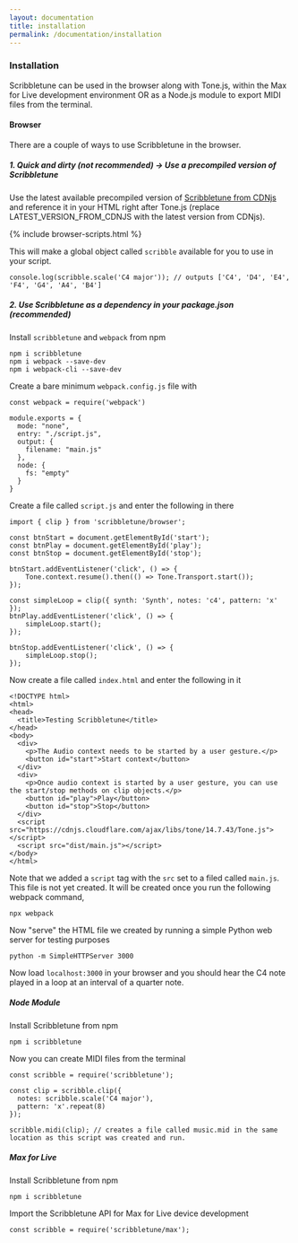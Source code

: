 ```yaml
---
layout: documentation
title: installation
permalink: /documentation/installation
---
```


### Installation

Scribbletune can be used in the browser along with Tone.js, within the Max for Live development environment OR as a Node.js module to export MIDI files from the terminal.

#### Browser

There are a couple of ways to use Scribbletune in the browser.

##### 1. Quick and dirty (not recommended) -> Use a precompiled version of Scribbletune

Use the latest available precompiled version of [Scribbletune from CDNjs](https://cdnjs.com/libraries/scribbletune) and reference it in your HTML right after Tone.js (replace LATEST_VERSION_FROM_CDNJS with the latest version from CDNjs).

{% include browser-scripts.html %}

This will make a global object called `scribble` available for you to use in your script.

```
console.log(scribble.scale('C4 major')); // outputs ['C4', 'D4', 'E4', 'F4', 'G4', 'A4', 'B4']
```

##### 2. Use Scribbletune as a dependency in your package.json (recommended)

Install `scribbletune` and `webpack` from npm

```
npm i scribbletune
npm i webpack --save-dev
npm i webpack-cli --save-dev
```

Create a bare minimum `webpack.config.js` file with

```
const webpack = require('webpack')

module.exports = {
  mode: "none",
  entry: "./script.js",
  output: {
    filename: "main.js"
  },
  node: {
    fs: "empty"
  }
}
```

Create a file called `script.js` and enter the following in there

```
import { clip } from 'scribbletune/browser';

const btnStart = document.getElementById('start');
const btnPlay = document.getElementById('play');
const btnStop = document.getElementById('stop');

btnStart.addEventListener('click', () => {
    Tone.context.resume().then(() => Tone.Transport.start());
});

const simpleLoop = clip({ synth: 'Synth', notes: 'c4', pattern: 'x' });
btnPlay.addEventListener('click', () => {
    simpleLoop.start();
});

btnStop.addEventListener('click', () => {
    simpleLoop.stop();
});
```

Now create a file called `index.html` and enter the following in it

```
<!DOCTYPE html>
<html>
<head>
  <title>Testing Scribbletune</title>
</head>
<body>
  <div>
    <p>The Audio context needs to be started by a user gesture.</p>
    <button id="start">Start context</button>  
  </div>
  <div>
    <p>Once audio context is started by a user gesture, you can use the start/stop methods on clip objects.</p>
    <button id="play">Play</button>
    <button id="stop">Stop</button>
  </div>
  <script src="https://cdnjs.cloudflare.com/ajax/libs/tone/14.7.43/Tone.js"></script>
  <script src="dist/main.js"></script>
</body>
</html>
```

Note that we added a `script` tag with the `src` set to a filed called `main.js`. This file is not yet created. It will be created once you run the following webpack command,

```
npx webpack
```

Now "serve" the HTML file we created by running a simple Python web server for testing purposes

```
python -m SimpleHTTPServer 3000
```

Now load `localhost:3000` in your browser and you should hear the C4 note played in a loop at an interval of a quarter note.

##### Node Module

Install Scribbletune from npm

```
npm i scribbletune
```

Now you can create MIDI files from the terminal

```
const scribble = require('scribbletune');

const clip = scribble.clip({
  notes: scribble.scale('C4 major'),
  pattern: 'x'.repeat(8)
});

scribble.midi(clip); // creates a file called music.mid in the same location as this script was created and run.
```

##### Max for Live

Install Scribbletune from npm

```
npm i scribbletune
```

Import the Scribbletune API for Max for Live device development

```
const scribble = require('scribbletune/max');
```
